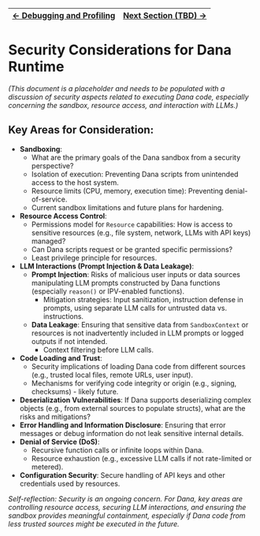 | [← Debugging and Profiling](./debugging_profiling.md) | [Next Section (TBD) →](../README.md) |
|---|---|

# Security Considerations for Dana Runtime

*(This document is a placeholder and needs to be populated with a discussion of security aspects related to executing Dana code, especially concerning the sandbox, resource access, and interaction with LLMs.)*

## Key Areas for Consideration:

*   **Sandboxing**: 
    *   What are the primary goals of the Dana sandbox from a security perspective?
    *   Isolation of execution: Preventing Dana scripts from unintended access to the host system.
    *   Resource limits (CPU, memory, execution time): Preventing denial-of-service.
    *   Current sandbox limitations and future plans for hardening.
*   **Resource Access Control**:
    *   Permissions model for `Resource` capabilities: How is access to sensitive resources (e.g., file system, network, LLMs with API keys) managed?
    *   Can Dana scripts request or be granted specific permissions?
    *   Least privilege principle for resources.
*   **LLM Interactions (Prompt Injection & Data Leakage)**:
    *   **Prompt Injection**: Risks of malicious user inputs or data sources manipulating LLM prompts constructed by Dana functions (especially `reason()` or IPV-enabled functions).
        *   Mitigation strategies: Input sanitization, instruction defense in prompts, using separate LLM calls for untrusted data vs. instructions.
    *   **Data Leakage**: Ensuring that sensitive data from `SandboxContext` or resources is not inadvertently included in LLM prompts or logged outputs if not intended.
        *   Context filtering before LLM calls.
*   **Code Loading and Trust**: 
    *   Security implications of loading Dana code from different sources (e.g., trusted local files, remote URLs, user input).
    *   Mechanisms for verifying code integrity or origin (e.g., signing, checksums) - likely future.
*   **Deserialization Vulnerabilities**: If Dana supports deserializing complex objects (e.g., from external sources to populate structs), what are the risks and mitigations?
*   **Error Handling and Information Disclosure**: Ensuring that error messages or debug information do not leak sensitive internal details.
*   **Denial of Service (DoS)**:
    *   Recursive function calls or infinite loops within Dana.
    *   Resource exhaustion (e.g., excessive LLM calls if not rate-limited or metered).
*   **Configuration Security**: Secure handling of API keys and other credentials used by resources.

*Self-reflection: Security is an ongoing concern. For Dana, key areas are controlling resource access, securing LLM interactions, and ensuring the sandbox provides meaningful containment, especially if Dana code from less trusted sources might be executed in the future.* 